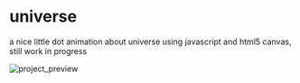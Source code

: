 # universe
a nice little dot animation about universe using javascript and html5 canvas, still work in progress

![project_preview](https://media.giphy.com/media/UojoOoNYMHHrCoec1B/giphy.gif)

